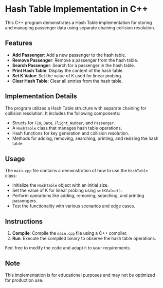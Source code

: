 # Hash Table Implementation in C++

This C++ program demonstrates a Hash Table implementation for storing and managing passenger data using separate chaining collision resolution.

## Features

- **Add Passenger**: Add a new passenger to the hash table.
- **Remove Passenger**: Remove a passenger from the hash table.
- **Search Passenger**: Search for a passenger in the hash table.
- **Print Hash Table**: Display the content of the hash table.
- **Set K Value**: Set the value of K used for linear probing.
- **Clear Hash Table**: Clear all entries from the hash table.

## Implementation Details

The program utilizes a Hash Table structure with separate chaining for collision resolution. It includes the following components:

- Structs for `FIO`, `Date`, `Flight_Number`, and `Passenger`.
- A `HashTable` class that manages hash table operations.
- Hash functions for key generation and collision resolution.
- Methods for adding, removing, searching, printing, and resizing the hash table.

## Usage

The `main.cpp` file contains a demonstration of how to use the `HashTable` class:

- Initialize the `HashTable` object with an initial size.
- Set the value of K for linear probing using `setKValue()`.
- Perform operations like adding, removing, searching, and printing passengers.
- Test the functionality with various scenarios and edge cases.

## Instructions

1. **Compile**: Compile the `main.cpp` file using a C++ compiler.
2. **Run**: Execute the compiled binary to observe the hash table operations.

Feel free to modify the code and adapt it to your requirements.

## Note

This implementation is for educational purposes and may not be optimized for production use.

